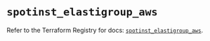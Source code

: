 # `spotinst_elastigroup_aws`

Refer to the Terraform Registry for docs: [`spotinst_elastigroup_aws`](https://registry.terraform.io/providers/spotinst/spotinst/1.228.0/docs/resources/elastigroup_aws).
